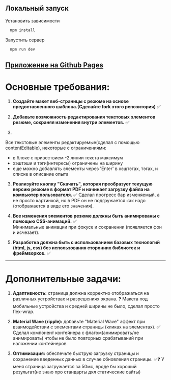 ## Локальный запуск

Установить зависимости
```bash
  npm install
```
Запустить сервер

```bash
  npm run dev
```


## [Приложение на Github Pages](https://lovecloudzzz.github.io/front-end-entrance-exam/)

# Основные требования:

1. **Создайте макет веб-страницы с резюме на основе предоставленного шаблона.(Сделайте fork этого репозитория)** ✅

2. **Добавьте возможность редактирования текстовых элементов резюме, сохраняя изменения внутри элементов.** ✅
3. 
Все текстовые элементы редактируемые(сделал с помощью contentEditable), некоторые с ограничениями:
  * в блоке с привествием -2 линии текста максимум
  * хэштэши и тэги(интересы) ограничены на ширину
  * еще можно добавлять элементы через 'Enter' в хэштэгах, тэгах, и списке в описание опыта

3. **Реализуйте кнопку "Скачать", которая преобразует текущую версию резюме в формат PDF и начинает загрузку файла на компьютер пользователя.** ✅
Сделал прогресс бар изменяемый, а не просто картинкой, но в PDF он не подгружается как надо (отображается в виде его значения).

4. **Все изменения элементов резюме должны быть анимированы с помощью CSS-анимаций.** ✅  
   Минимальные анимации при фокусе и сохранении (появляется фон и исчезает).

5. **Разработка должна быть с использованием базовых технологий (html, js, css) без использования сторонних библиотек и фреймворков.** ✅

---

# Дополнительные задачи:

1. **Адаптивность:** страница должна корректно отображаться на различных устройствах и разрешениях экрана. ❓️
Макета под мобильные устройства и средней ширины не было, сделал просто flex-wrap.


2. **Material Wave (ripple):** добавьте "Material Wave" эффект при взаимодействии с элементами страницы (кликах на элементах). ✅
Сделал компонент контейнера с флагом(анимировать/не анимировать) чтобы не было повторных срабатываний при наложении контейнеров

3. **Оптимизация:** обеспечьте быструю загрузку страницы и сохранение введенных данных в случае обновления страницы. ✅❓️
У меня страница загружается за 50мс, вроде бы хороший результат(не знаю про стандарты дял статические сайты)
